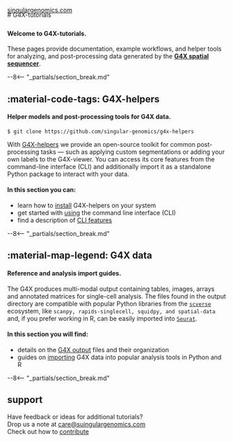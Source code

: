 
<br>
<!-- # <span class="index-header">G4X-tutorials</span> -->
# G4X-tutorials
<span style="margin-top:-1.75rem; display:block;"><a href="https://www.singulargenomics.com/">singulargenomics.com</a></span>
<br>


#### Welcome to G4X-tutorials.  

These pages provide documentation, example workflows, and helper tools for analyzing, and post-processing data generated by the [**G4X spatial sequencer**](https://www.singulargenomics.com/g4x).

--8<-- "_partials/section_break.md"

## :material-code-tags: G4X-helpers
#### Helper models and post-processing tools for G4X data.  

`$ git clone https://github.com/singular-genomics/g4x-helpers`

With [G4X-helpers](https://github.com/Singular-Genomics/G4X-helpers) we provide an open-source toolkit for common post-processing tasks — such as applying custom segmentations or adding your own labels to the G4X-viewer. You can access its core features from the command-line interface (CLI) and additionally import it as a standalone Python package to interact with your data.

#### In this section you can:

+ learn how to [install](./g4x_helpers/installation/index.md) G4X-helpers on your system
+ get started with [using](./g4x_helpers/usage.md) the command line interface (CLI)
+ find a description of [CLI features](./g4x_helpers/features/index.md) 

--8<-- "_partials/section_break.md"

## :material-map-legend: G4X data
#### Reference and analysis import guides.  

The G4X produces multi-modal output containing tables, images, arrays and annotated matrices for single-cell analysis.
The files found in the output directory are compatible with popular Python libraries from the [`scverse`](https://github.com/scverse) ecosystem, like `scanpy, rapids-singlecell, squidpy, and spatial-data` and, if you prefer working in R, can be easily imported into [`Seurat`](https://satijalab.org/seurat/).

#### In this section you will find:

+ details on the [G4X output](./g4x_data/g4x_output.md) files and their organization
+ guides on [importing](./g4x_data/data_import.md) G4X data into popular analysis tools in Python and R 

--8<-- "_partials/section_break.md"
<!-- # :material-chat-outline:  -->
## support

Have feedback or ideas for additional tutorials?  
Drop us a note at [care@suingulargenomics.com](mailto:care@singulargenomics.com)  
Check out how to [contribute](./contributing/index.md) 
